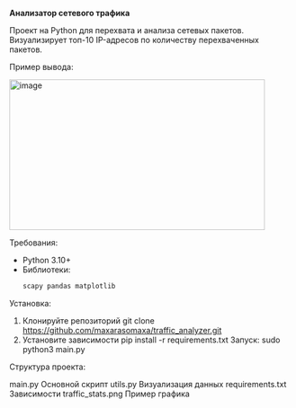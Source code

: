 **Анализатор сетевого трафика**

Проект на Python для перехвата и анализа сетевых пакетов. Визуализирует топ-10 IP-адресов по количеству перехваченных пакетов.

Пример вывода:

<img width="454" height="268" alt="image" src="https://github.com/user-attachments/assets/38def04c-8e12-418c-8272-02e9eba92420" />

Требования:

- Python 3.10+
- Библиотеки:
  ```bash
  scapy pandas matplotlib

Установка:
1. Клонируйте репозиторий git clone https://github.com/maxarasomaxa/traffic_analyzer.git
2. Установите зависимости pip install -r requirements.txt
Запуск:
sudo python3 main.py

Структура проекта:

main.py             Основной скрипт
utils.py            Визуализация данных
requirements.txt    Зависимости
traffic_stats.png   Пример графика




